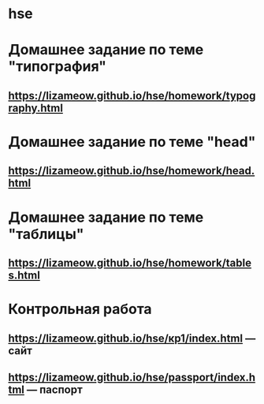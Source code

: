 # hse
# Домашнее задание по теме "типография"
## https://lizameow.github.io/hse/homework/typography.html
# Домашнее задание по теме "head"
## https://lizameow.github.io/hse/homework/head.html
# Домашнее задание по теме "таблицы"
## https://lizameow.github.io/hse/homework/tables.html

# Контрольная работа
## https://lizameow.github.io/hse/кр1/index.html — сайт 

## https://lizameow.github.io/hse/passport/index.html — паспорт
